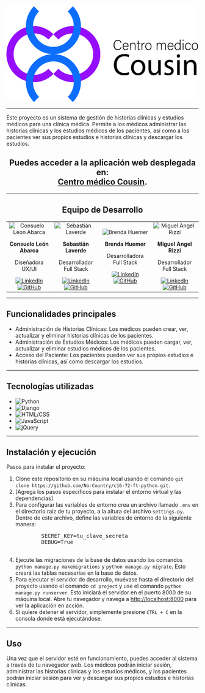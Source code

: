 
<div align=center >
    <img src="./project/static_dev/images/logos/logo_png.png" class="img-logo" alt="Centro médico Cousin" height=250 >
</div>
<hr>

<p>Este proyecto es un sistema de gestión de historias clínicas y estudios médicos para una clínica médica. Permite a los médicos administrar las historias clínicas y los estudios médicos de los pacientes, así como a los pacientes ver sus propios estudios e historias clínicas y descargar los estudios.</p>

<h2 align="center">
Puedes acceder a la aplicación web desplegada en: <br> <a href="https://miguelrizzi.pythonanywhere.com/">Centro médico Cousin</a>.
</h2>

<hr>

<h2 align="center">Equipo de Desarrollo</h2>

<table align="center">
  <tr>
    <td align="center">
      <img src="https://media.licdn.com/dms/image/D4D03AQHEUMBZW5Xwdg/profile-displayphoto-shrink_800_800/0/1695943376792?e=1715212800&v=beta&t=_d6iyef9wZ_ndapJIcveQV4iksKU3szGPqRNCx4ejJE" alt="Consuelo León Abarca" style="width: 150px; height: 150px;">
      <p><strong>Consuelo León Abarca</strong></p>
      <p>Diseñadora UX/UI</p>
      <a href="https://www.linkedin.com/in/consuelo-leon-abarca/">
        <img src="https://img.shields.io/badge/LinkedIn-%230077B5.svg?logo=linkedin&logoColor=white" alt="LinkedIn">
      </a> 
      <a href="https://github.com/consuelo0595">
        <img src="https://img.shields.io/badge/GitHub-%23181717.svg?logo=github&logoColor=white" alt="GitHub">
      </a>    
    </td>
    <td align="center">
      <img src="https://avatars.githubusercontent.com/u/151546685?v=4" alt="Sebastián Laverde" style="width: 150px; height: 150px;">
      <p><strong>Sebastián Laverde</strong></p>
      <p>Desarrollador Full Stack</p>
      <a href="https://www.linkedin.com/in/sebastian-laverde-51a33715b/"">
        <img src="https://img.shields.io/badge/LinkedIn-%230077B5.svg?logo=linkedin&logoColor=white" alt="LinkedIn">
      </a> 
      <a href="https://github.com/sbtn63">
        <img src="https://img.shields.io/badge/GitHub-%23181717.svg?logo=github&logoColor=white" alt="GitHub">
      </a>    
    </td>
    <td align="center">
      <img src="https://avatars.githubusercontent.com/u/89327840?v=4" alt="Brenda Huemer" style="width: 150px; height: 150px;">
      <p><strong>Brenda Huemer</strong></p>
      <p>Desarrolladora Full Stack</p>
      <a href="https://www.linkedin.com/in/brenda-huemer/">
        <img src="https://img.shields.io/badge/LinkedIn-%230077B5.svg?logo=linkedin&logoColor=white" alt="LinkedIn">
      </a> 
      <a href="https://github.com/brxndxz">
        <img src="https://img.shields.io/badge/GitHub-%23181717.svg?logo=github&logoColor=white" alt="GitHub">
      </a>    
    </td>
    <td align="center">
      <img src="https://media.licdn.com/dms/image/D4D03AQGj9Hcc9uny1Q/profile-displayphoto-shrink_800_800/0/1704305853538?e=1715212800&v=beta&t=QTiOgUX7qXPp4Lg2BYj0qURK35hB1DWsX2RwUJ4dO3Y" alt="Miguel Angel Rizzi" style="width: 150px; height: 150px;">
      <p><strong>Miguel Angel Rizzi</strong></p>
      <p>Desarrollador Full Stack</p>
      <a href="https://linkedin.com/in/miguel-angel-rizzi">
        <img src="https://img.shields.io/badge/LinkedIn-%230077B5.svg?logo=linkedin&logoColor=white" alt="LinkedIn">
      </a> 
      <a href="https://github.com/MiguelRizzi">
        <img src="https://img.shields.io/badge/GitHub-%23181717.svg?logo=github&logoColor=white" alt="GitHub">
      </a>
    </td>
  </tr>
</table>

<hr>

<h2>Funcionalidades principales</h2>
<ul>
        <li>Administración de Historias Clínicas: Los médicos pueden crear, ver, actualizar y eliminar historias clínicas de los pacientes.</li>
        <li>Administración de Estudios Médicos: Los médicos pueden cargar, ver, actualizar y eliminar estudios médicos de los pacientes.</li>
        <li>Acceso del Paciente: Los pacientes pueden ver sus propios estudios e historias clínicas, así como descargar los estudios.</li>
</ul>


<hr>

<h2>Tecnologías utilizadas</h2>
<ul>
  <li><img src="https://img.shields.io/badge/Python-%233776AB.svg?logo=python&logoColor=white" alt="Python"></li>
  <li><img src="https://img.shields.io/badge/Django-%23092E20.svg?logo=django&logoColor=white" alt="Django"></li>
  <li><img src="https://img.shields.io/badge/HTML/CSS-%23E34F26.svg?logo=html5&logoColor=white" alt="HTML/CSS"></li>
  <li><img src="https://img.shields.io/badge/JavaScript-%23F7DF1E.svg?logo=javascript&logoColor=black" alt="JavaScript"></li>
  <li><img src="https://img.shields.io/badge/jQuery-%230769AD.svg?logo=jquery&logoColor=white" alt="jQuery"></li>
</ul>

<hr>

<h2>Instalación y ejecución</h2>

<p>Pasos para instalar el proyecto:</p>

<ol>
    <li>Clone este repositorio en su máquina local usando el comando <code>git clone https://github.com/No-Country/c16-72-ft-python.git</code>.</li>
    <li>[Agrega los pasos específicos para instalar el entorno virtual y las dependencias]</li>
    <li>Para configurar las variables de entorno crea un archivo llamado <code>.env</code> en el directorio raíz de tu proyecto, a la altura del archivo <code>settings.py</code>. Dentro de este archivo, define las variables de entorno de la siguiente manera:<br>
    <pre>
        SECRET_KEY=tu_clave_secreta
        DEBUG=True
    </pre>
    </li>
    <li>Ejecute las migraciones de la base de datos usando los comandos <code>python manage.py makemigrations</code> y <code>python manage.py migrate</code>. Esto creará las tablas necesarias en la base de datos.</li>
    <li>Para ejecutar el servidor de desarrollo, muévase hasta el directorio del proyecto usando el comando <code>cd project</code> y use el comando <code>python manage.py runserver</code>. Esto iniciará el servidor en el puerto 8000 de su máquina local. Abre tu navegador y navega a <a href="http://localhost:8000">http://localhost:8000</a> para ver la aplicación en acción.</li>
    <li>Si quiere detener el servidor, simplemente presione <code>CTRL + C</code> en la consola donde está ejecutándose.</li>
</ol>

<hr>

<h2>Uso</h2>

<p>Una vez que el servidor esté en funcionamiento, puedes acceder al sistema a través de tu navegador web. Los médicos podrán iniciar sesión, administrar las historias clínicas y los estudios médicos, y los pacientes podrán iniciar sesión para ver y descargar sus propios estudios e historias clínicas.</p>

